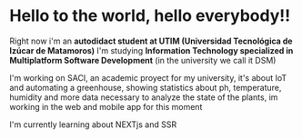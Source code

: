 # Hello to the world, hello everybody!!

Right now i'm an __autodidact student at UTIM (Universidad Tecnológica de Izúcar de Matamoros)__
I'm studying __Information Technology specialized in Multiplatform Software Development__ (in the university we call it DSM)

I'm working on SACI, an academic proyect for my university, it's about IoT and automating a greenhouse, showing statistics about ph, temperature, humidity and more data necessary to analyze the state of the plants, im working in the web and mobile app for this moment

I'm currently learning about NEXTjs and SSR

<!--
**DiegoSHS/DiegoSHS** is a ✨ _special_ ✨ repository because its `README.md` (this file) appears on your GitHub profile.

Here are some ideas to get you started:

- 🔭 I’m currently working on ...
- 🌱 I’m currently learning ...
- 👯 I’m looking to collaborate on ...
- 🤔 I’m looking for help with ...
- 💬 Ask me about ...
- 📫 How to reach me: ...
- 😄 Pronouns: ...
- ⚡ Fun fact: ...
-->
